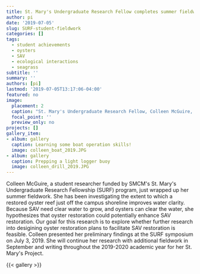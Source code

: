 ```yaml
---
title: St. Mary's Undergraduate Research Fellow completes summer fieldwork
author: pi
date: '2019-07-05'
slug: SURF-student-fieldwork
categories: []
tags:
  - student achievements
  - oysters
  - SAV
  - ecological interactions
  - seagrass
subtitle: ''
summary: ''
authors: [pi]
lastmod: '2019-07-05T13:17:06-04:00'
featured: no
image:
  placement: 2
  caption: "St. Mary's Undergraduate Research Fellow, Colleen McGuire, deploys a light logger near  oyster reefs"
  focal_point: ''
  preview_only: no
projects: []
gallery_item:
- album: gallery
  caption: Learning some boat operation skills!
  image: colleen_boat_2019.JPG
- album: gallery
  caption: Prepping a light logger buoy
  image: colleen_drill_2019.JPG
---
```

Colleen McGuire, a student researcher funded by SMCM's St. Mary's Undergraduate Research Fellowship (SURF) program, just wrapped up her summer fieldwork. She has been investigating the extent to which a restored oyster reef just off the campus shoreline improves water clarity. Because SAV need clear water to grow, and oysters can clear the water, she hypothesizes that oyster restoration could potentially enhance SAV restoration. Our goal for this research is to explore whether further research into desigining oyster restoration plans to facilitate SAV restoration is feasible.  Colleen presented her preliminary findings at the SURF symposium on July 3, 2019. She will continue her research with additional fieldwork in September and writing throughout the 2019-2020 academic year for her St. Mary's Project. 

{{< gallery >}}
